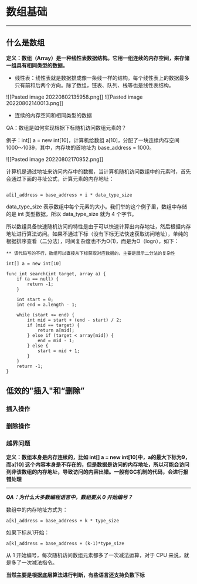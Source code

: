 # 数组基础
***
## 什么是数组

**定义：数组（Array）是一种线性表数据结构。它用一组连续的内存空间，来存储一组具有相同类型的数据。**


* 线性表：线性表就是数据排成像一条线一样的结构。每个线性表上的数据最多只有前和后两个方向。除了数组，链表、队列、栈等也是线性表结构。

![[Pasted image 20220802135958.png]]
![[Pasted image 20220802140013.png]]

* 连续的内存空间和相同类型的数据

QA：数组是如何实现根据下标随机访问数组元素的？

例子：int[] a = new int[10]，计算机给数组 a[10]，分配了一块连续内存空间 1000～1039，其中，内存块的首地址为 base_address = 1000。

![[Pasted image 20220802170952.png]]

计算机是通过地址来访问内存中的数据，当计算机随机访问数组中的元素时，首先会通过下面的寻址公式，计算元素的内存地址：
```

a[i]_address = base_address + i * data_type_size

```
data_type_size 表示数组中每个元素的大小。我们举的这个例子里，数组中存储的是 int 类型数据，所以 data_type_size 就为 4 个字节。

所以数组具备快速随机访问的特性是由于可以快速计算出内存地址，然后根据内存地址进行算法访问。如果不通过下标（没有下标无法快速获取访问地址），单纯的根据排序查看（二分法），时间复杂度也不为O(1)，而是为O（logn），如下：
```
** 该代码写的不行，数组可以直接从下标获取对应数据的，主要是展示二分法的复杂性

int[] a = new int[10]

func int search(int target, array a) {
	if (a == null) {
		return -1;
	}

	int start = 0;
	int end = a.length - 1;

	while (start <= end) {
		int mid = start + (end - start) / 2;
		if (mid == target) {
			return a[mid];
		} else if (target < array[mid]) {
			end = mid - 1;
		} else {
			start = mid + 1;
		}
	}
	return -1;
}

```

## 低效的"插入"和“删除”

### 插入操作

### 删除操作

### 越界问题

**定义：数组本身是内存连续的，比如 int[]  a = new int[10]中，a的最大下标为9，而a[10] 这个内容本身是不存在的，但是数据是访问的内存地址，所以可能会访问到非该数组的内存地址，导致访问的内容出错。一般有GC机制的代码，会进行报错处理**


***
***QA：为什么大多数编程语言中，数组要从 0 开始编号？***

数组中的内存地址方式为：
```
a[k]_address = base_address + k * type_size
```
如果下标从1开始：
```
a[k]_address = base_address + (k-1)*type_size
```
从 1 开始编号，每次随机访问数组元素都多了一次减法运算，对于 CPU 来说，就是多了一次减法指令。

**当然主要是根据底层算法进行判断，有些语言还支持负数下标**

